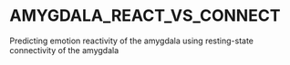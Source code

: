 # AMYGDALA_REACT_VS_CONNECT
Predicting emotion reactivity of the amygdala using resting-state connectivity of the amygdala
